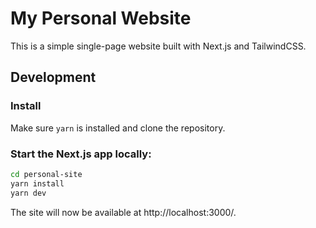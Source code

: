 # My Personal Website

This is a simple single-page website built with Next.js and TailwindCSS.

## Development

### Install

Make sure `yarn` is installed and clone the repository.

### Start the Next.js app locally:

```bash
cd personal-site
yarn install
yarn dev
```

The site will now be available at http://localhost:3000/.
